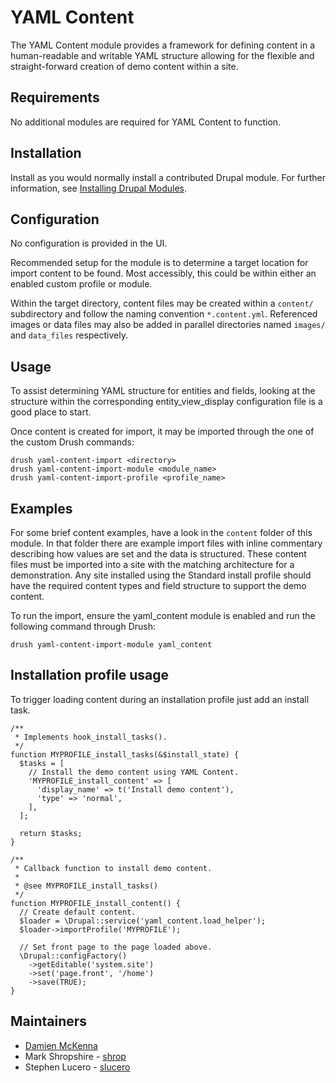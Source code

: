 # YAML Content

The YAML Content module provides a framework for defining content in a
human-readable and writable YAML structure allowing for the flexible
and straight-forward creation of demo content within a site.


## Requirements

No additional modules are required for YAML Content to function.


## Installation

Install as you would normally install a contributed Drupal module. For further
information, see [Installing Drupal Modules](https://www.drupal.org/docs/extending-drupal/installing-drupal-modules).


## Configuration

No configuration is provided in the UI.

Recommended setup for the module is to determine a target location for import
content to be found. Most accessibly, this could be within either an enabled
custom profile or module.

Within the target directory, content files may be created within a `content/`
subdirectory and follow the naming convention `*.content.yml`. Referenced images
or data files may also be added in parallel directories named `images/` and
`data_files` respectively.


## Usage

To assist determining YAML structure for entities and fields, looking at the
structure within the corresponding entity_view_display configuration file is a
good place to start.

Once content is created for import, it may be imported through the one of the
custom Drush commands:

    drush yaml-content-import <directory>
    drush yaml-content-import-module <module_name>
    drush yaml-content-import-profile <profile_name>


## Examples

For some brief content examples, have a look in the `content` folder of this
module. In that folder there are example import files with inline commentary
describing how values are set and the data is structured. These content files
must be imported into a site with the matching architecture for a demonstration.
Any site installed using the Standard install profile should have the required
content types and field structure to support the demo content.

To run the import, ensure the yaml_content module is enabled and run the
following command through Drush:

    drush yaml-content-import-module yaml_content


## Installation profile usage

To trigger loading content during an installation profile just add an install
task.

    /**
     * Implements hook_install_tasks().
     */
    function MYPROFILE_install_tasks(&$install_state) {
      $tasks = [
        // Install the demo content using YAML Content.
        'MYPROFILE_install_content' => [
          'display_name' => t('Install demo content'),
          'type' => 'normal',
        ],
      ];
    
      return $tasks;
    }
    
    /**
     * Callback function to install demo content.
     *
     * @see MYPROFILE_install_tasks()
     */
    function MYPROFILE_install_content() {
      // Create default content.
      $loader = \Drupal::service('yaml_content.load_helper');
      $loader->importProfile('MYPROFILE');
    
      // Set front page to the page loaded above.
      \Drupal::configFactory()
        ->getEditable('system.site')
        ->set('page.front', '/home')
        ->save(TRUE);
    }


## Maintainers

- [Damien McKenna](https://www.drupal.org/u/damienmckenna)
- Mark Shropshire - [shrop](https://www.drupal.org/u/shrop)
- Stephen Lucero - [slucero](https://www.drupal.org/u/slucero)
